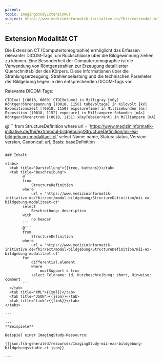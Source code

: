 ```yaml
---
parent:
topic: ImagingStudyExtensionCT
subject: https://www.medizininformatik-initiative.de/fhir/ext/modul-bildgebung/StructureDefinition/mii-ex-bildgebung-modalitaet-ct
---
```


## Extension Modalität CT

Die Extension CT (Computertomographie) ermöglicht das Erfassen relevanter DICOM-Tags, um Rückschlüsse über die Bildgewinnung ziehen zu können.
Eine Besonderheit der Computertomographie ist die Verwendung von Röntgenstrahlen zur Erzeugung detaillierter Querschnittsbilder des Körpers. 
Diese Informationen über die Strahlungserzeugung, Strahlenbelastung und die technischen Parameter der Bildgebung liegen in den entsprechenden DICOM-Tags vor.

Relevante DICOM-Tags:

    CTDIvol [(0018, 0060) CTDIVolume] in Milligray [mGy]
    Röntgenröhrenspannung [(0018, 1150) tubeVoltage] in Kilovolt [kV]
    Expositionszeit [(0018, 1150) exposureTime] in Millisekunden [ms]
    Exposition [(0018, 1152) exposure] in Milliampere-Sekunden [mAs]
    Röntgenröhrenstrom [(0018, 1151) xRayTubeCurrent] in Milliampere [mA]

@```
from
    StructureDefinition
where
    url = 'https://www.medizininformatik-initiative.de/fhir/ext/modul-bildgebung/StructureDefinition/mii-ex-bildgebung-modalitaet-ct'
select
    Name: name, Status: status, Version: version, Canonical: url, Basis: baseDefinition
```

### Inhalt

<tabs>
  <tab title="Darstellung">{{tree, buttons}}</tab>
  <tab title="Beschreibung">
        @```
        from
	        StructureDefinition
        where
	        url = 'https://www.medizininformatik-initiative.de/fhir/ext/modul-bildgebung/StructureDefinition/mii-ex-bildgebung-modalitaet-ct'
        select
	        Beschreibung: description
        with
            no header
        ```
        @```
        from
            StructureDefinition
        where
            url = 'https://www.medizininformatik-initiative.de/fhir/ext/modul-bildgebung/StructureDefinition/mii-ex-bildgebung-modalitaet-ct'
        for
            differential.element
            where
                mustSupport = true
            select Feldname: id, Kurzbeschreibung: short, Hinweise: comment
        ```
  </tab>
  <tab title="XML">{{xml}}</tab>
  <tab title="JSON">{{json}}</tab>
  <tab title="Link">{{link}}</tab>
</tabs>

---

--- 
**Beispiele**

Beispiel einer ImagingStudy-Ressource:

{{json:fsh-generated/resources/ImagingStudy-mii-exa-bildgebung-bildgebungsstudie-ct.json}}

---
